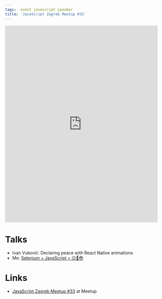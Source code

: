```yaml
---
tags:  event javascript speaker
title: 'JavaScript Zagreb Meetup #33'
---
```

<iframe src="https://www.facebook.com/plugins/post.php?href=https%3A%2F%2Fwww.facebook.com%2Fmedia%2Fset%2F%3Fset%3Da.10155172975157290.1073741921.735252289%26type%3D3&width=500" width="500" height="646" style="border:none;overflow:hidden" scrolling="no" frameborder="0" allowTransparency="true"></iframe>

# Talks

- Ivan Vuković: Declaring peace with React Native animations
- Me: [Selenium + JavaScript = 😕🤔😳](/selenium-javascript)

# Links

- [JavaScript Zagreb Meetup #33](https://www.meetup.com/JavaScript-Zagreb/events/238141128/) at Meetup
